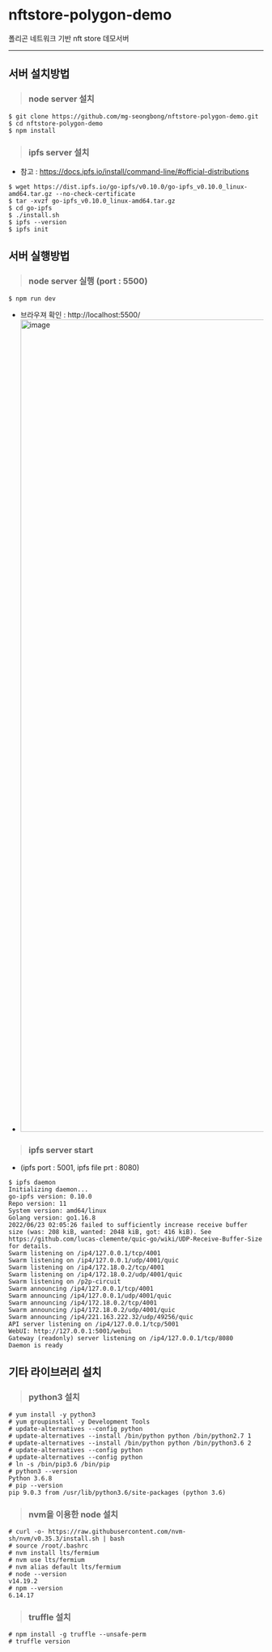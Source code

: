 # nftstore-polygon-demo
폴리곤 네트워크 기반 nft store 데모서버

---

## 서버 설치방법
> ### node server 설치
```
$ git clone https://github.com/mg-seongbong/nftstore-polygon-demo.git
$ cd nftstore-polygon-demo
$ npm install
```
> ### ipfs server 설치
- 참고 : https://docs.ipfs.io/install/command-line/#official-distributions
```
$ wget https://dist.ipfs.io/go-ipfs/v0.10.0/go-ipfs_v0.10.0_linux-amd64.tar.gz --no-check-certificate
$ tar -xvzf go-ipfs_v0.10.0_linux-amd64.tar.gz
$ cd go-ipfs
$ ./install.sh 
$ ipfs --version
$ ipfs init
```

## 서버 실행방법
> ### node server 실행 (port : 5500)
```
$ npm run dev
```
- 브라우져 확인 : http://localhost:5500/ 
- <img width="1605" alt="image" src="https://user-images.githubusercontent.com/108014009/175096629-1f72bef3-3fc4-482d-a8de-6c1ccee734dd.png">

 
> ### ipfs server start
- (ipfs port : 5001, ipfs file prt : 8080)
```
$ ipfs daemon
Initializing daemon...
go-ipfs version: 0.10.0
Repo version: 11
System version: amd64/linux
Golang version: go1.16.8
2022/06/23 02:05:26 failed to sufficiently increase receive buffer size (was: 208 kiB, wanted: 2048 kiB, got: 416 kiB). See https://github.com/lucas-clemente/quic-go/wiki/UDP-Receive-Buffer-Size for details.
Swarm listening on /ip4/127.0.0.1/tcp/4001
Swarm listening on /ip4/127.0.0.1/udp/4001/quic
Swarm listening on /ip4/172.18.0.2/tcp/4001
Swarm listening on /ip4/172.18.0.2/udp/4001/quic
Swarm listening on /p2p-circuit
Swarm announcing /ip4/127.0.0.1/tcp/4001
Swarm announcing /ip4/127.0.0.1/udp/4001/quic
Swarm announcing /ip4/172.18.0.2/tcp/4001
Swarm announcing /ip4/172.18.0.2/udp/4001/quic
Swarm announcing /ip4/221.163.222.32/udp/49256/quic
API server listening on /ip4/127.0.0.1/tcp/5001
WebUI: http://127.0.0.1:5001/webui
Gateway (readonly) server listening on /ip4/127.0.0.1/tcp/8080
Daemon is ready
```

## 기타 라이브러리 설치
> ### python3 설치
```
# yum install -y python3
# yum groupinstall -y Development Tools
# update-alternatives --config python
# update-alternatives --install /bin/python python /bin/python2.7 1
# update-alternatives --install /bin/python python /bin/python3.6 2
# update-alternatives --config python
# update-alternatives --config python
# ln -s /bin/pip3.6 /bin/pip 
# python3 --version
Python 3.6.8
# pip --version
pip 9.0.3 from /usr/lib/python3.6/site-packages (python 3.6)
```

> ### nvm을 이용한 node 설치
```
# curl -o- https://raw.githubusercontent.com/nvm-sh/nvm/v0.35.3/install.sh | bash
# source /root/.bashrc
# nvm install lts/fermium
# nvm use lts/fermium
# nvm alias default lts/fermium
# node --version
v14.19.2
# npm --version
6.14.17
```

> ### truffle 설치
```
# npm install -g truffle --unsafe-perm
# truffle version
```
